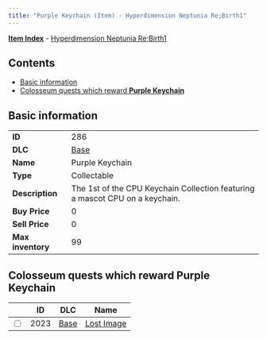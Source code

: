 ```yaml
---
title: "Purple Keychain (Item) - Hyperdimension Neptunia Re;Birth1"
---
```


[**Item Index**](/neptunia/rb1/item/index.html) - [Hyperdimension Neptunia Re;Birth1](/neptunia/rb1)

## Contents

- [Basic information](#basic-information)
- [Colosseum quests which reward **Purple Keychain**](#colosseum-quests-which-reward-purple-keychain)

## Basic information

|   |   |
| -- | -- |
| **ID** | 286 |
| **DLC** | [Base](/neptunia/rb1/dlc/1-base.html) |
| **Name** | Purple Keychain |
| **Type** | Collectable |
| **Description** | The 1st of the CPU Keychain Collection featuring a mascot CPU on a keychain. |
| **Buy Price** | 0 |
| **Sell Price** | 0 |
| **Max inventory** | 99 |


## Colosseum quests which reward **Purple Keychain**

|    | ID | DLC | Name |
| -- | -- | --- | ---- |
| <input type="checkbox" id="rb1-colosseum-1-2023" class="trackbox" /> | 2023 | [Base](/neptunia/rb1/dlc/1-base.html) | [Lost Image](/neptunia/rb1/colosseum/1-2023-lost-image.html) |
